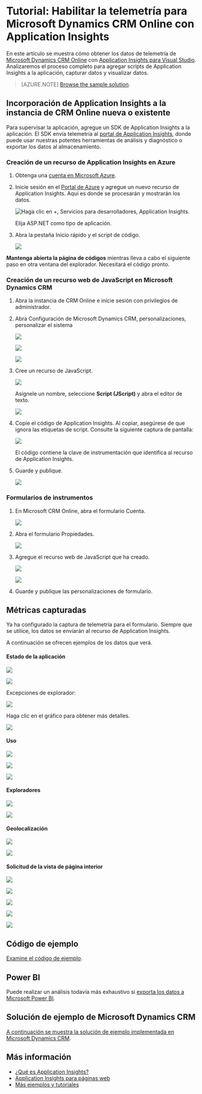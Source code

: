 <properties 
	pageTitle="Tutorial: Supervisión de Microsoft Dynamics CRM con Application Insights" 
	description="Obtenga la telemetría de Microsoft Dynamics CRM Online con Application Insights. Tutorial sobre configuración, obtención de datos, visualización y exportación." 
	services="application-insights" 
    documentationCenter=""
	authors="mazharmicrosoft" 
	manager="douge"/>

<tags 
	ms.service="application-insights" 
	ms.workload="tbd" 
	ms.tgt_pltfrm="ibiza" 
	ms.devlang="na" 
	ms.topic="article" 
	ms.date="11/17/2015" 
	ms.author="awills"/>
 
# Tutorial: Habilitar la telemetría para Microsoft Dynamics CRM Online con Application Insights

En este artículo se muestra cómo obtener los datos de telemetría de [Microsoft Dynamics CRM Online](https://www.dynamics.com/) con [Application Insights para Visual Studio](https://azure.microsoft.com/services/application-insights/). Analizaremos el proceso completo para agregar scripts de Application Insights a la aplicación, capturar datos y visualizar datos.

>[AZURE.NOTE] [Browse the sample solution](https://dynamicsandappinsights.codeplex.com/).

## Incorporación de Application Insights a la instancia de CRM Online nueva o existente 

Para supervisar la aplicación, agregue un SDK de Application Insights a la aplicación. El SDK envía telemetría al [portal de Application Insights](https://portal.azure.com), donde puede usar nuestras potentes herramientas de análisis y diagnóstico o exportar los datos al almacenamiento.

### Creación de un recurso de Application Insights en Azure

1. Obtenga una [cuenta en Microsoft Azure](http://azure.com/pricing). 
2. Inicie sesión en el [Portal de Azure](https://portal.azure.com) y agregue un nuevo recurso de Application Insights. Aquí es donde se procesarán y mostrarán los datos.

    ![Haga clic en +, Servicios para desarrolladores, Application Insights.](./media/app-insights-sample-mscrm/01.png)

    Elija ASP.NET como tipo de aplicación.

3. Abra la pestaña Inicio rápido y el script de código.

    ![](./media/app-insights-sample-mscrm/03.png)

**Mantenga abierta la página de códigos** mientras lleva a cabo el siguiente paso en otra ventana del explorador. Necesitará el código pronto.

### Creación de un recurso web de JavaScript en Microsoft Dynamics CRM

1. Abra la instancia de CRM Online e inicie sesión con privilegios de administrador.
2. Abra Configuración de Microsoft Dynamics CRM, personalizaciones, personalizar el sistema

    ![](./media/app-insights-sample-mscrm/04.png)
    
    ![](./media/app-insights-sample-mscrm/05.png)


    ![](./media/app-insights-sample-mscrm/06.png)

3. Cree un recurso de JavaScript.

    ![](./media/app-insights-sample-mscrm/07.png)

    Asígnele un nombre, seleccione **Script (JScript)** y abra el editor de texto.

    ![](./media/app-insights-sample-mscrm/08.png)
    
4. Copie el código de Application Insights. Al copiar, asegúrese de que ignora las etiquetas de script. Consulte la siguiente captura de pantalla:

    ![](./media/app-insights-sample-mscrm/09.png)

    El código contiene la clave de instrumentación que identifica al recurso de Application Insights.

5. Guarde y publique.

    ![](./media/app-insights-sample-mscrm/10.png)

### Formularios de instrumentos

1. En Microsoft CRM Online, abra el formulario Cuenta.

    ![](./media/app-insights-sample-mscrm/11.png)

2. Abra el formulario Propiedades.

    ![](./media/app-insights-sample-mscrm/12.png)

3. Agregue el recurso web de JavaScript que ha creado.

    ![](./media/app-insights-sample-mscrm/13.png)

    ![](./media/app-insights-sample-mscrm/14.png)

4. Guarde y publique las personalizaciones de formulario.


## Métricas capturadas

Ya ha configurado la captura de telemetría para el formulario. Siempre que se utilice, los datos se enviarán al recurso de Application Insights.

A continuación se ofrecen ejemplos de los datos que verá.

#### Estado de la aplicación

![](./media/app-insights-sample-mscrm/15.png)

![](./media/app-insights-sample-mscrm/16.png)

Excepciones de explorador:

![](./media/app-insights-sample-mscrm/17.png)

Haga clic en el gráfico para obtener más detalles.

![](./media/app-insights-sample-mscrm/18.png)

#### Uso

![](./media/app-insights-sample-mscrm/19.png)

![](./media/app-insights-sample-mscrm/20.png)

![](./media/app-insights-sample-mscrm/21.png)

#### Exploradores

![](./media/app-insights-sample-mscrm/22.png)

![](./media/app-insights-sample-mscrm/23.png)

#### Geolocalización

![](./media/app-insights-sample-mscrm/24.png)

![](./media/app-insights-sample-mscrm/25.png)

#### Solicitud de la vista de página interior

![](./media/app-insights-sample-mscrm/26.png)

![](./media/app-insights-sample-mscrm/27.png)

![](./media/app-insights-sample-mscrm/28.png)

![](./media/app-insights-sample-mscrm/29.png)

![](./media/app-insights-sample-mscrm/30.png)

## Código de ejemplo

[Examine el código de ejemplo](https://dynamicsandappinsights.codeplex.com/).

## Power BI

Puede realizar un análisis todavía más exhaustivo si [exporta los datos a Microsoft Power BI](app-insights-export-power-bi.md).

## Solución de ejemplo de Microsoft Dynamics CRM

[A continuación se muestra la solución de ejemplo implementada en Microsoft Dynamics CRM](https://dynamicsandappinsights.codeplex.com/).

## Más información

* [¿Qué es Application Insights?](app-insights-overview.md)
* [Application Insights para páginas web](app-insights-javascript.md)
* [Más ejemplos y tutoriales](app-insights-code-samples.md)

 

<!---HONumber=AcomDC_1125_2015-->